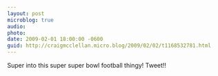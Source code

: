 ```yaml
---
layout: post
microblog: true
audio: 
photo: 
date: 2009-02-01 18:00:00 -0600
guid: http://craigmcclellan.micro.blog/2009/02/02/t1168532781.html
---
```

Super into this super super bowl football thingy! Tweet!!
